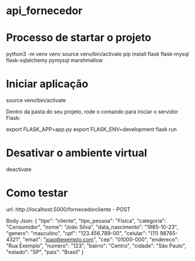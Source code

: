 # api_fornecedor

# Processo de startar o projeto
python3 -m venv venv
source venv/bin/activate
pip install flask flask-mysql flask-sqlalchemy pymysql marshmallow

# Iniciar aplicação
source venv/bin/activate

Dentro da pasta do seu projeto, rode o comando para iniciar o servidor Flask:

export FLASK_APP=app.py
export FLASK_ENV=development
flask run

# Desativar o ambiente virtual
deactivate

# Como testar
url: http://localhost:5000/fornecedorcliente - POST

Body Json:
{
    "tipo": "cliente",
    "tipo_pessoa": "Física",
    "categoria": "Consumidor",
    "nome": "João Silva",
    "data_nascimento": "1985-10-23",
    "genero": "masculino",
    "cpf": "123.456.789-00",
    "celular": "(11) 98765-4321",
    "email": "joao@exemplo.com",
    "cep": "01000-000",
    "endereco": "Rua Exemplo",
    "numero": "123",
    "bairro": "Centro",
    "cidade": "São Paulo",
    "estado": "SP",
    "pais": "Brasil"
}